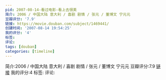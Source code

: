```yaml
---
pid: 2007-08-14-看过电影-看上去很美
简介: 2006 / 中国大陆 意大利 / 喜剧 剧情 / 张元 / 董博文 宁元元
豆瓣评分: '7.9'
链接: https://movie.douban.com/subject/1469441/
创建时间: '2007-08-14 19:54:25'
我的评分: '4'
标签:
评论:
tags: [douban]
categories: [timeline]
---
```

简介:2006 / 中国大陆 意大利 / 喜剧 剧情 / 张元 / 董博文 宁元元
豆瓣评分:7.9
[链接](https://movie.douban.com/subject/1469441/)
我的评分:4
标签:
评论:
